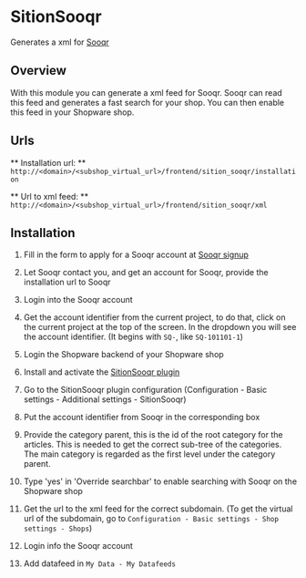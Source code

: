 SitionSooqr
===========

Generates a xml for [Sooqr](https://www.sooqr.com/)

## Overview

With this module you can generate a xml feed for Sooqr. 
Sooqr can read this feed and generates a fast search for your shop.
You can then enable this feed in your Shopware shop.

## Urls

** Installation url: **
`http://<domain>/<subshop_virtual_url>/frontend/sition_sooqr/installation`

** Url to xml feed: **
`http://<domain>/<subshop_virtual_url>/frontend/sition_sooqr/xml`

## Installation

1. Fill in the form to apply for a Sooqr account at [Sooqr signup](https://www.sooqr.com/sign-up/sooqr-commerce-search)
2. Let Sooqr contact you, and get an account for Sooqr, provide the installation url to Sooqr
3. Login into the Sooqr account
4. Get the account identifier from the current project, to do that, click on the current project at the top of the screen. In the dropdown you will see the account identifier. (It begins with `SQ-`, like `SQ-101101-1`)

5. Login the Shopware backend of your Shopware shop
6. Install and activate the [SitionSooqr plugin](http://store.shopware.com/en/search?sSearch=sitio79088666357)
7. Go to the SitionSooqr plugin configuration (Configuration - Basic settings - Additional settings - SitionSooqr)
8. Put the account identifier from Sooqr in the corresponding box
9. Provide the category parent, this is the id of the root category for the articles. This is needed to get the correct sub-tree of the categories. The main category is regarded as the first level under the category parent.
10. Type 'yes' in 'Override searchbar' to enable searching with Sooqr on the Shopware shop

11. Get the url to the xml feed for the correct subdomain. (To get the virtual url of the subdomain, go to `Configuration - Basic settings - Shop settings - Shops`)
12. Login info the Sooqr account
13. Add datafeed in `My Data - My Datafeeds`
